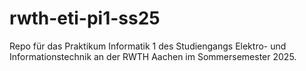 # rwth-eti-pi1-ss25
Repo für das Praktikum Informatik 1 des Studiengangs Elektro- und Informationstechnik an der RWTH Aachen im Sommersemester 2025.

